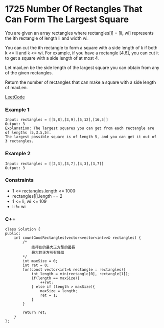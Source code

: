 # 1725 Number Of Rectangles That Can Form The Largest Square

You are given an array rectangles where rectangles[i] = [li, wi] represents the ith rectangle of length li and width wi.

You can cut the ith rectangle to form a square with a side length of k if both k <= li and k <= wi. For example, if you have a rectangle [4,6], you can cut it to get a square with a side length of at most 4.

Let maxLen be the side length of the largest square you can obtain from any of the given rectangles.

Return the number of rectangles that can make a square with a side length of maxLen.

[LeetCode](https://leetcode.cn/problems/number-of-rectangles-that-can-form-the-largest-square/)

### Example 1

```
Input: rectangles = [[5,8],[3,9],[5,12],[16,5]]
Output: 3
Explanation: The largest squares you can get from each rectangle are of lengths [5,3,5,5].
The largest possible square is of length 5, and you can get it out of 3 rectangles.
```

### Example 2

```
Input: rectangles = [[2,3],[3,7],[4,3],[3,7]]
Output: 3
``` 

### Constraints

* 1 <= rectangles.length <= 1000
* rectangles[i].length == 2
* 1 <= li, wi <= 109
* li != wi

### C++ 

```
class Solution {
public:
    int countGoodRectangles(vector<vector<int>>& rectangles) {
        /*
            能得到的最大正方型的邊長
            最大的正方形有幾個
        */
        int maxSize = 0;
        int ret = 0;
        for(const vector<int>& rectangle : rectangles){
            int length = min(rectangle[0], rectangle[1]);
            if(length == maxSize){
                ++ret;
            } else if (length > maxSize){
                maxSize = length;
                ret = 1;
            }
        }

        return ret;
    }
};
```
